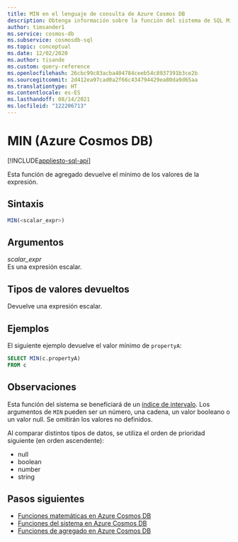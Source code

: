 ```yaml
---
title: MIN en el lenguaje de consulta de Azure Cosmos DB
description: Obtenga información sobre la función del sistema de SQL Min (MIN) en Azure Cosmos DB.
author: timsander1
ms.service: cosmos-db
ms.subservice: cosmosdb-sql
ms.topic: conceptual
ms.date: 12/02/2020
ms.author: tisande
ms.custom: query-reference
ms.openlocfilehash: 26cbc99c83acba404784ceeb54c8937391b3ce2b
ms.sourcegitcommit: 2d412ea97cad0a2f66c434794429ea80da9d65aa
ms.translationtype: HT
ms.contentlocale: es-ES
ms.lasthandoff: 08/14/2021
ms.locfileid: "122206713"
---
```

# <a name="min-azure-cosmos-db"></a>MIN (Azure Cosmos DB)
[!INCLUDE[appliesto-sql-api](../includes/appliesto-sql-api.md)]

Esta función de agregado devuelve el mínimo de los valores de la expresión.
  
## <a name="syntax"></a>Sintaxis
  
```sql
MIN(<scalar_expr>)  
```  
  
## <a name="arguments"></a>Argumentos
  
*scalar_expr*  
   Es una expresión escalar. 
  
## <a name="return-types"></a>Tipos de valores devueltos
  
Devuelve una expresión escalar.  
  
## <a name="examples"></a>Ejemplos
  
El siguiente ejemplo devuelve el valor mínimo de `propertyA`:
  
```sql
SELECT MIN(c.propertyA)
FROM c
```  

## <a name="remarks"></a>Observaciones

Esta función del sistema se beneficiará de un [índice de intervalo](../index-policy.md#includeexclude-strategy). Los argumentos de `MIN` pueden ser un número, una cadena, un valor booleano o un valor null. Se omitirán los valores no definidos.

Al comparar distintos tipos de datos, se utiliza el orden de prioridad siguiente (en orden ascendente):

- null
- boolean
- number
- string

## <a name="next-steps"></a>Pasos siguientes

- [Funciones matemáticas en Azure Cosmos DB](sql-query-mathematical-functions.md)
- [Funciones del sistema en Azure Cosmos DB](sql-query-system-functions.md)
- [Funciones de agregado en Azure Cosmos DB](sql-query-aggregate-functions.md)